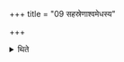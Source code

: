 +++
title = "09 सहस्रेणाश्वमेधस्य"

+++

<details><summary>थिते</summary>

9. in the Aśvamedha(-sacrifice) for one thousand (cows).
</details>
